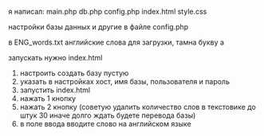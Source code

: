 я написал:
	main.php
	db.php
	config.php
	index.html
	style.css


настройки базы данных и другие в файле config.php

в ENG_words.txt английские слова для загрузки, тамна букву а

запускать нужно index.html

1. настроить создать базу пустую
2. указать в настройках хост, имя базы, пользователя и пароль
3. запустить index.html
4. нажать 1 кнопку
5. нажать 2 кнопку (советую удалить количество слов в текстовике до штук 30 иначе долго ждать будете перевода базы)
6. в поле ввода вводите слово на английском языке